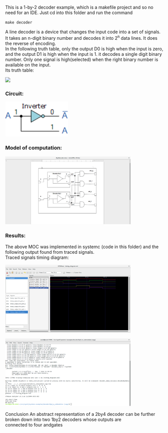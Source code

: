 This is a 1-by-2 decoder example, which is a makefile project and so no need for an IDE. 
Just cd into this folder and run the command 

    make decoder


A line decoder is a device that changes the input code into a set of signals.<br>
It takes an n-digit binary number and decodes it into 2<sup>n</sup> data lines.
It does the reverse of encoding. <br>
In the following truth table, only the output D0 is high when the input is zero, and the output D1 is high when the input is 1. it decodes a single digit binary number.
Only one signal is high(selected) when the right binary number is available on the input. <br>
Its truth table: 
<p align="left">
  <img src="images/truth_table.jpg" width="250"/>
</p>

### Circuit:
<p align="left">
  <img src="images/circuit.gif" width="200"/>
</p>

### Model of computation:
<p align="left">
  <img src="images/MoC.png" width="400"/>
</p>

### Results:
The above MOC was implemented in systemc (code in this folder) and the following output found from traced signals.<br>
Traced signals timing diagram:
<p align="left">
  <img src="images/timing_diagram.png" width="400"/>
<p>

<p align="left">
  <img src="images/run.png" width="400"/>
<p>

Conclusion
An abstract representation of a 2by4 decoder can be further broken down into two 1by2 decoders whose outputs are <br>
connected to four andgates



